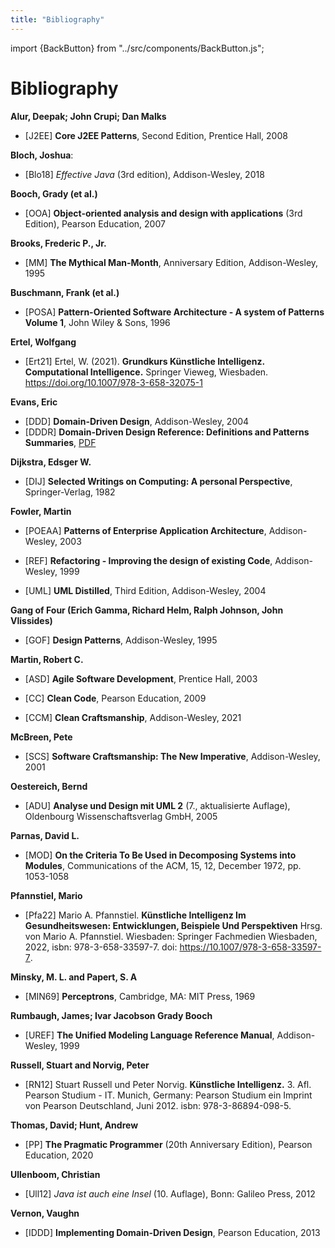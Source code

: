 ```yaml
---
title: "Bibliography"
---
```


import {BackButton} from "../src/components/BackButton.js";


# Bibliography

**Alur, Deepak; John Crupi; Dan Malks**

 - [J2EE] **Core J2EE Patterns**, Second Edition, Prentice Hall, 2008 <a name="j2ee"></a>

**Bloch, Joshua**:

 - [Blo18] _Effective Java_ (3rd edition), Addison-Wesley, 2018  <a name="blo18"></a>

**Booch, Grady (et al.)**

 - [OOA] **Object-oriented analysis and design with applications** (3rd Edition), Pearson Education, 2007 <a name="ooa"></a>

**Brooks, Frederic P., Jr.**

 - [MM] **The Mythical Man-Month**, Anniversary Edition, Addison-Wesley, 1995 <a name="mm"></a>

**Buschmann, Frank (et al.)**

- [POSA] **Pattern-Oriented Software Architecture - A system of Patterns Volume 1**, John Wiley & Sons, 1996 <a name="posa"></a>

**Ertel, Wolfgang**
 - [Ert21] Ertel, W. (2021). **Grundkurs Künstliche Intelligenz. Computational Intelligence.** Springer Vieweg, Wiesbaden. https://doi.org/10.1007/978-3-658-32075-1 <a name="ert21"></a>

**Evans, Eric**

- [DDD] **Domain-Driven Design**, Addison-Wesley, 2004 <a name="ddd"></a>
- [DDDR] **Domain-Driven Design Reference: Definitions and Patterns Summaries**, [PDF](https://www.domainlanguage.com/product/domain-driven-design-reference) <a name="ddd"></a>

**Dijkstra, Edsger W.**

- [DIJ] **Selected Writings on Computing: A personal Perspective**, Springer-Verlag, 1982 <a name="DIJ"></a>

**Fowler, Martin**

 - [POEAA] **Patterns of Enterprise Application Architecture**, Addison-Wesley, 2003 <a name="poeaa"></a>

 - [REF] **Refactoring - Improving the design of existing Code**, Addison-Wesley, 1999 <a name="ref"></a>

 - [UML] **UML Distilled**, Third Edition, Addison-Wesley, 2004 <a name="uml"></a>

**Gang of Four (Erich Gamma, Richard Helm, Ralph Johnson, John Vlissides)**

 - [GOF] **Design Patterns**, Addison-Wesley, 1995 <a name="gof"></a>

**Martin, Robert C.**

- [ASD] **Agile Software Development**, Prentice Hall, 2003 <a name="asd"></a>

- [CC] **Clean Code**, Pearson Education, 2009 <a name="cc"></a>

- [CCM] **Clean Craftsmanship**,  Addison-Wesley, 2021 <a name="CCM"></a>

**McBreen, Pete**

- [SCS] **Software Craftsmanship: The New Imperative**, Addison-Wesley, 2001 <a name="SCS"></a>

**Oestereich, Bernd**

- [ADU] **Analyse und Design mit UML 2** (7., aktualisierte Auflage), Oldenbourg Wissenschaftsverlag GmbH, 2005 <a name="adu"></a>

**Parnas, David L.**

- [MOD] **On the Criteria To Be Used in Decomposing Systems into Modules**, Communications of the ACM, 15, 12, December 1972, pp. 1053-1058<a name="mod"></a>

**Pfannstiel, Mario**

- [Pfa22] Mario A. Pfannstiel. **Künstliche Intelligenz Im Gesundheitswesen: Entwicklungen, Beispiele Und Perspektiven** Hrsg. von Mario A. Pfannstiel. Wiesbaden: Springer Fachmedien Wiesbaden, 2022, isbn: 978-3-658-33597-7. doi: https://10.1007/978-3-658-33597-7.

**Minsky, M. L. and Papert, S. A**
 - [MIN69] **Perceptrons**, Cambridge, MA: MIT Press, 1969 <a name="MIN69"></a>

**Rumbaugh, James; Ivar Jacobson Grady Booch**

- [UREF] **The Unified Modeling Language Reference Manual**, Addison-Wesley, 1999 <a name="uref"></a>

**Russell, Stuart and Norvig, Peter**

 - [RN12] Stuart Russell und Peter Norvig. **Künstliche Intelligenz.** 3. Afl. Pearson Studium - IT. Munich, Germany: Pearson Studium ein Imprint von Pearson Deutschland, Juni 2012. isbn: 978-3-86894-098-5.

**Thomas, David; Hunt, Andrew**

- [PP] **The Pragmatic Programmer** (20th Anniversary Edition), Pearson Education, 2020 <a name="pp"></a>

**Ullenboom, Christian**

- [Ull12] _Java ist auch eine Insel_ (10. Auflage), Bonn: Galileo Press, 2012  <a name="ull12"></a>

**Vernon, Vaughn**

- [IDDD] **Implementing Domain-Driven Design**, Pearson Education, 2013 <a name="iddd"></a>


<BackButton />